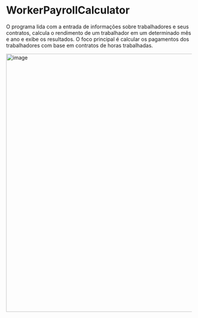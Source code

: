 # WorkerPayrollCalculator
O programa lida com a entrada de informações sobre trabalhadores e seus contratos, calcula o rendimento de um trabalhador em um determinado mês e ano e exibe os resultados. O foco principal é calcular os pagamentos dos trabalhadores com base em contratos de horas trabalhadas.

<img width="700" alt="image" src="https://github.com/ttpmorp/WorkerPayrollCalculator/assets/84445011/49135a93-fe89-4258-95d3-23a0ba5f9356">
